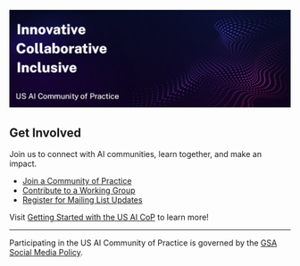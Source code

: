 ![US AI Community of Practice: Innovative. Collaborative. Inclusive.](https://github.com/usaicop/.github/blob/main/profile/AI-COP-profile.jpg) 

## Get Involved

Join us to connect with AI communities, learn together, and make an impact.

* [Join a Community of Practice](#)
* [Contribute to a Working Group](#)
* [Register for Mailing List Updates](#)

Visit [Getting Started with the US AI CoP](#) to learn more!


----

Participating in the US AI Community of Practice is governed by the [GSA Social Media Policy](https://www.gsa.gov/directives-library/gsa-social-media-policy-2). 
